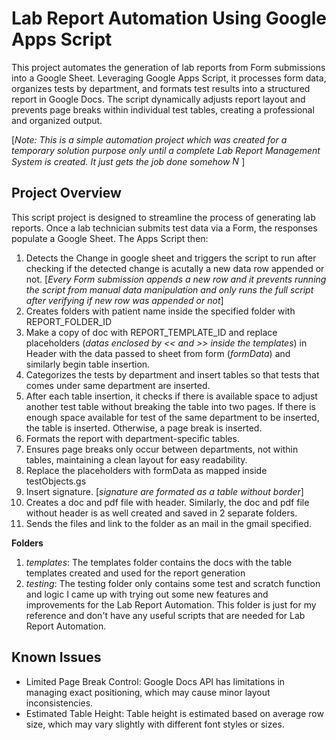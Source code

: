 # Lab Report Automation Using Google Apps Script
This project automates the generation of lab reports from Form submissions into a Google Sheet. Leveraging Google Apps Script, it processes form data, organizes tests by department, and formats test results into a structured report in Google Docs. The script dynamically adjusts report layout and prevents page breaks within individual test tables, creating a professional and organized output.

[*Note: This is a simple automation project which was created for a temporary solution purpose only until a complete Lab Report Management System is created. It just gets the job done somehow <img src="https://raw.githubusercontent.com/Tarikul-Islam-Anik/Animated-Fluent-Emojis/master/Emojis/Smilies/Nerd%20Face.png" alt="Nerd Face" width="15" height="15" />*]

## Project Overview
This script project is designed to streamline the process of generating lab reports. Once a lab technician submits test data via a Form, the responses populate a Google Sheet. The Apps Script then:

1. Detects the Change in google sheet and triggers the script to run after checking if the detected change is acutally a new data row appended or not. [*Every Form submission appends a new row and it prevents running the script from manual data manipulation and only runs the full script after verifying if new row was appended or not*]
2. Creates folders with patient name inside the specified folder with REPORT_FOLDER_ID
3. Make a copy of doc with REPORT_TEMPLATE_ID and replace placeholders (*datas enclosed by << and >> inside the templates*) in Header with the data passed to sheet from form (*formData*) and similarly begin table insertion.
4. Categorizes the tests by department and insert tables so that tests that comes under same department are inserted.
5. After each table insertion, it checks if there is available space to adjust another test table without breaking the table into two pages. If there is enough space available for test of the same department to be inserted, the table is inserted. Otherwise, a page break is inserted.
6. Formats the report with department-specific tables.
7. Ensures page breaks only occur between departments, not within tables, maintaining a clean layout for easy readability.
8. Replace the placeholders with formData as mapped inside testObjects.gs
9. Insert signature. [*signature are formated as a table without border*]
10. Creates a doc and pdf file with header. Similarly, the doc and pdf file without header is as well created and saved in 2 separate folders.
11. Sends the files and link to the folder as an mail in the gmail specified.

**Folders**
1. *templates*: The templates folder contains the docs with the table templates created and used for the report generation
2. *testing*: The testing folder only contains some test and scratch function and logic I came up with trying out some new features and improvements for the Lab Report Automation. This folder is just for my reference and don't have any useful scripts that are needed for Lab Report Automation.

## Known Issues
- Limited Page Break Control: Google Docs API has limitations in managing exact positioning, which may cause minor layout inconsistencies.
- Estimated Table Height: Table height is estimated based on average row size, which may vary slightly with different font styles or sizes.